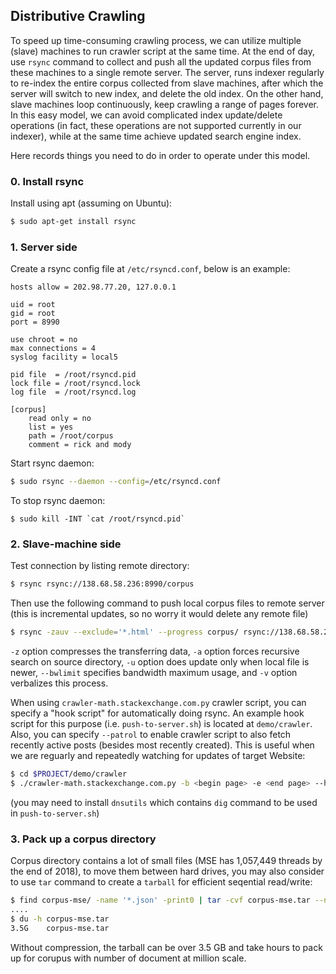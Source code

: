 ## Distributive Crawling

To speed up time-consuming crawling process, we can utilize multiple (slave) machines
to run crawler script at the same time.
At the end of day, use `rsync` command to collect and push all the updated corpus
files from these machines to a single remote server.
The server, runs indexer regularly to re-index the entire corpus collected from slave
machines, after which the server will switch to new index, and delete the old index.
On the other hand, slave machines loop continuously, keep crawling a range of pages
forever.
In this easy model, we can avoid complicated index update/delete operations (in fact,
these operations are not supported currently in our indexer), while at the same time
achieve updated search engine index.

Here records things you need to do in order to operate under this model.

### 0. Install rsync
Install using apt (assuming on Ubuntu):
```sh
$ sudo apt-get install rsync
```

### 1. Server side
Create a rsync config file at `/etc/rsyncd.conf`, below is an example:
```
hosts allow = 202.98.77.20, 127.0.0.1

uid = root
gid = root
port = 8990

use chroot = no
max connections = 4
syslog facility = local5

pid file  = /root/rsyncd.pid
lock file = /root/rsyncd.lock
log file  = /root/rsyncd.log

[corpus]
	read only = no
	list = yes
	path = /root/corpus
	comment = rick and mody
```

Start rsync daemon:
```sh
$ sudo rsync --daemon --config=/etc/rsyncd.conf
```

To stop rsync daemon:
```
$ sudo kill -INT `cat /root/rsyncd.pid`
```

### 2. Slave-machine side
Test connection by listing remote directory:
```sh
$ rsync rsync://138.68.58.236:8990/corpus
```

Then use the following command to push local corpus files to remote server
(this is incremental updates, so no worry it would delete any remote file)
```sh
$ rsync -zauv --exclude='*.html' --progress corpus/ rsync://138.68.58.236:8990/corpus --bwlimit=600
```
`-z` option compresses the transferring data, `-a` option forces recursive search on
source directory, `-u` option does update only when local file is newer, `--bwlimit` specifies
bandwidth maximum usage, and `-v` option verbalizes this process.

When using `crawler-math.stackexchange.com.py`
crawler script, you can specify a "hook script" for automatically doing rsync.
An example hook script for this purpose (i.e. `push-to-server.sh`) is located at
`demo/crawler`.
Also, you can specify `--patrol` to enable crawler script to also fetch recently active posts (besides most recently created).
This is useful when we are reguarly and repeatedly watching for updates of target Website:
```sh
$ cd $PROJECT/demo/crawler
$ ./crawler-math.stackexchange.com.py -b <begin page> -e <end page> --hook-script ./push-to-server.sh --patrol
```
(you may need to install `dnsutils` which contains `dig` command to be used in `push-to-server.sh`)

### 3. Pack up a corpus directory
Corpus directory contains a lot of small files (MSE has 1,057,449 threads by the end of 2018), to move them between hard drives, you may also consider to use `tar` command to create a `tarball` for efficient seqential read/write:
```sh
$ find corpus-mse/ -name '*.json' -print0 | tar -cvf corpus-mse.tar --null -T -
....
$ du -h corpus-mse.tar 
3.5G    corpus-mse.tar
```
Without compression, the tarball can be over 3.5 GB and take hours to pack up for corupus with number of document at million scale.
